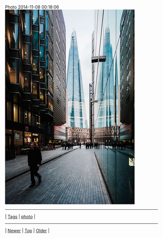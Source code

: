 <!--
title: Photo 2014-11-08 00
date: 2020-06-28T15:02:25.041Z
tags: photo
-->












Photo 2014-11-08 00:18:06
![](102048321262-0.jpg)

<!--BOTTOM-POST-NAVIGATION-->
---

| [Tags](tags.md) | [photo](tag-photo.md) |

---

| [Newer](101954055367.md) | [Top](index.md) | [Older](102180499932.md) |